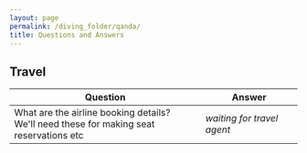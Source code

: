 ```yaml
---
layout: page
permalink: /diving_folder/qanda/
title: Questions and Answers
---
```


## Travel

| Question | Answer |
| ------------------------- | ------------------------- |
| What are the airline booking details? <br>We'll need these for making seat reservations etc  | _waiting for travel agent_  |